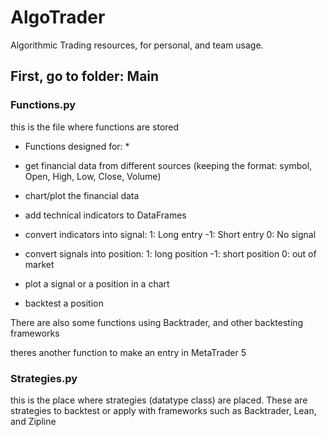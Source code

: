 # AlgoTrader
Algorithmic Trading resources, for personal, and team usage.


## First, go to folder: Main

### Functions.py
 this is the file where functions are stored
 
 * Functions designed for: *
 
 - get financial data from different sources (keeping the format: symbol, Open, High, Low, Close, Volume)
 
 - chart/plot the financial data
 
 - add technical indicators to DataFrames
 
 - convert indicators into signal:
   1: Long entry
  -1: Short entry
   0: No signal
   
  - convert signals into position:
    1: long position
    -1: short position
    0: out of market
    
   - plot a signal or a position in a chart
   
   - backtest a position
   
   
   There are also some functions using Backtrader, and other backtesting frameworks
   
   theres another function to make an entry in MetaTrader 5
   
 ### Strategies.py
 this is the place where strategies (datatype class)
 are placed. 
 These are strategies to backtest or apply with frameworks such as Backtrader, Lean, and Zipline
